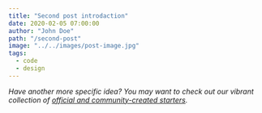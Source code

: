 ```yaml
---
title: "Second post introdaction"
date: 2020-02-05 07:00:00
author: "John Doe"
path: "/second-post"
image: "../../images/post-image.jpg"
tags:
  - code
  - design
---
```


_Have another more specific idea? You may want to check out our vibrant collection of [official and community-created starters](https://www.gatsbyjs.org/docs/gatsby-starters/)._
